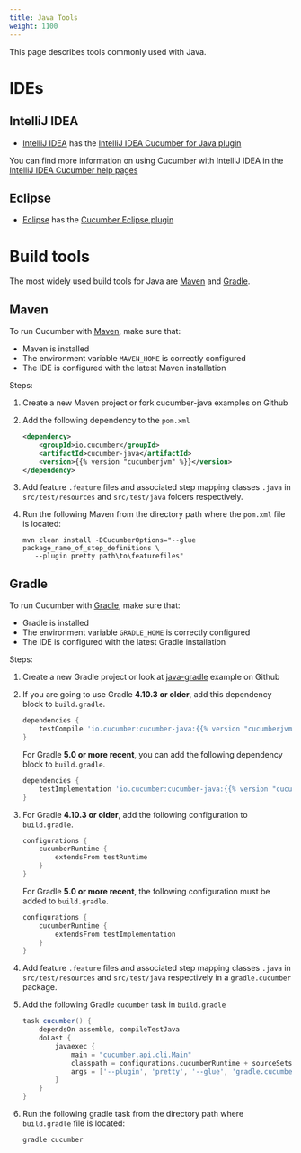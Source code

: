 ```yaml
---
title: Java Tools
weight: 1100
---
```


This page describes tools commonly used with Java.

# IDEs

## IntelliJ IDEA

- [IntelliJ IDEA](https://www.jetbrains.com/idea/) has the [IntelliJ IDEA Cucumber for Java plugin](https://plugins.jetbrains.com/plugin/7212-cucumber-for-java)

You can find more information on using Cucumber with IntelliJ IDEA in the [IntelliJ IDEA Cucumber help pages](https://www.jetbrains.com/idea/help/cucumber.html)

## Eclipse

- [Eclipse](https://www.eclipse.org/) has the [Cucumber Eclipse plugin](https://cucumber.github.io/cucumber-eclipse/)

# Build tools
The most widely used build tools for Java are [Maven](#maven) and [Gradle](#gradle).

## Maven

To run Cucumber with [Maven](https://maven.apache.org/), make sure that:

- Maven is installed
- The environment variable `MAVEN_HOME` is correctly configured
- The IDE is configured with the latest Maven installation

Steps:

1.  Create a new Maven project or fork cucumber-java examples on Github
2.  Add the following dependency to the `pom.xml`

    ```xml
    <dependency>
        <groupId>io.cucumber</groupId>
      	<artifactId>cucumber-java</artifactId>
      	<version>{{% version "cucumberjvm" %}}</version>
    </dependency>
    ```

3.  Add feature `.feature` files and associated step mapping classes `.java` in `src/test/resources` and `src/test/java` folders respectively.
4.  Run the following Maven from the directory path where the `pom.xml` file is located:

    ```shell
    mvn clean install -DCucumberOptions="--glue package_name_of_step_definitions \
       --plugin pretty path\to\featurefiles"
    ```

## Gradle

To run Cucumber with [Gradle](https://gradle.org/), make sure that:

- Gradle is installed
- The environment variable `GRADLE_HOME` is correctly configured
- The IDE is configured with the latest Gradle installation

Steps:

1.  Create a new Gradle project or look at [java-gradle](https://github.com/cucumber/cucumber-jvm/tree/master/examples/java-gradle) example on Github
2.  If you are going to use Gradle **4.10.3 or older**, add this dependency block to `build.gradle`.
    ```groovy
    dependencies {
        testCompile 'io.cucumber:cucumber-java:{{% version "cucumberjvm" %}}'
    }
    ```

    For Gradle **5.0 or more recent**, you can add the following dependency block to `build.gradle`.
    ```groovy
    dependencies {
        testImplementation 'io.cucumber:cucumber-java:{{% version "cucumberjvm" %}}'
    }
    ```

3. For Gradle **4.10.3 or older**, add the following configuration to `build.gradle`.
    ```groovy
    configurations {
        cucumberRuntime {
            extendsFrom testRuntime
        }
    }
    ```
    For Gradle **5.0 or more recent**, the following configuration must be added to `build.gradle`.
    ```groovy
    configurations {
        cucumberRuntime {
            extendsFrom testImplementation
        }
    }
    ```

4.  Add feature `.feature` files and associated step mapping classes `.java` in `src/test/resources` and `src/test/java` respectively in a `gradle.cucumber` package.
5.  Add the following Gradle `cucumber` task in `build.gradle`

    ```groovy
    task cucumber() {
        dependsOn assemble, compileTestJava
        doLast {
            javaexec {
                main = "cucumber.api.cli.Main"
                classpath = configurations.cucumberRuntime + sourceSets.main.output + sourceSets.test.output
                args = ['--plugin', 'pretty', '--glue', 'gradle.cucumber', 'src/test/resources']
            }
        }
    }
    ```

6.  Run the following gradle task from the directory path where `build.gradle` file is located:

    ```shell
    gradle cucumber
    ```
